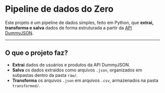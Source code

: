 # Pipeline de dados do Zero

Este projeto é um pipeline de dados simples, feito em Python, que **extrai, transforma e salva** dados de forma estruturada a partir da [API DummyJSON](https://dummyjson.com/).

---

## O que o projeto faz?

- **Extrai** dados de usuários e produtos da API DummyJSON.
- **Salva** os dados extraídos como arquivos `.json`, organizados em subpastas dentro da pasta `raw/`.
- **Transforma** os arquivos `.json` em arquivos `.csv`, armazenados na pasta `transformed/`.


